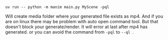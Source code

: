 ```shell
uv run -- python -m manim main.py MyScene -pql
```
 
Will create media folder where your generated file exists as mp4. And if you are on linux there may be problem with auto open command tool. But that doesn't block your generate/render. It will error at last after mp4 has generated. or you can avoid the command from ```-pql``` to ```--ql ```.
